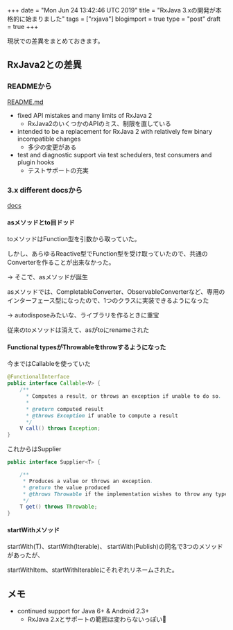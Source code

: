 +++
date = "Mon Jun 24 13:42:46 UTC 2019"
title = "RxJava 3.xの開発が本格的に始まりました"
tags = ["rxjava"]
blogimport = true
type = "post"
draft = true
+++

現状での差異をまとめておきます。

## RxJava2との差異

### READMEから

[README.md](https://github.com/ReactiveX/RxJava/blob/3.x/README.md)

- fixed API mistakes and many limits of RxJava 2
    - RxJava2のいくつかのAPIのミス、制限を直している
- intended to be a replacement for RxJava 2 with relatively few binary incompatible changes
    - 多少の変更がある
- test and diagnostic support via test schedulers, test consumers and plugin hooks
    - テストサポートの充実


### 3.x different docsから

[docs](https://github.com/ReactiveX/RxJava/blob/3.x/docs/What's-different-in-3.0.md)

#### asメソッドとto目ドッド

toメソッドはFunction型を引数から取っていた。

しかし、あらゆるReactive型でFunction型を受け取っていたので、共通のConverterを作ることが出来なかった。

→ そこで、asメソッドが誕生

asメソッドでは、CompletableConverter、ObservableConverterなど、専用のインターフェース型になったので、1つのクラスに実装できるようになった

→ autodisposeみたいな、ライブラリを作るときに重宝

従来のtoメソッドは消えて、asがtoにrenameされた

#### Functional typesがThrowableをthrowするようになった

今まではCallableを使っていた

```java
@FunctionalInterface
public interface Callable<V> {
    /**
      * Computes a result, or throws an exception if unable to do so.
      *
      * @return computed result
      * @throws Exception if unable to compute a result
      */
    V call() throws Exception;
}
```
これからはSupplier

```java
public interface Supplier<T> {

    /**
     * Produces a value or throws an exception.
     * @return the value produced
     * @throws Throwable if the implementation wishes to throw any type of exception
     */
    T get() throws Throwable;
}
```

#### startWithメソッド

startWith(T)、startWith(Iterable)、 startWith(Publish)の同名で3つのメソッドがあったが、

startWithItem、startWithIterableにそれぞれリネームされた。

## メモ

- continued support for Java 6+ & Android 2.3+
    - RxJava 2.xとサポートの範囲は変わらないっぽい🎉
